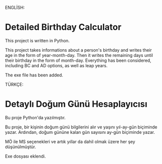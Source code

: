ENGLİSH:
# Detailed Birthday Calculator
This project is written in Python.

This project takes informations about a person's birthday and writes their age in the form of year-month-day.  Then it writes the remaining days until their birthday in the form of month-day.
Everything has been considered, including BC and AD options, as well as leap years.

The exe file has been added.

TÜRKÇE:
# Detaylı Doğum Günü Hesaplayıcısı
Bu proje Python'da yazılmıştır.

Bu proje, bir kişinin doğum günü bilgilerini alır ve yaşını yıl-ay-gün biçiminde yazar. Ardından, doğum gününe kalan gün sayısını ay-gün biçiminde yazar.

MÖ ile MS seçenekleri ve artık yıllar da dahil olmak üzere her şey düşünülmüştür.

Exe dosyası eklendi.
